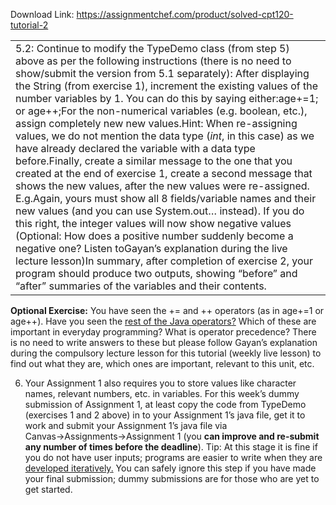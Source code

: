 Download Link: https://assignmentchef.com/product/solved-cpt120-tutorial-2
<br>



<table width="741">

 <tbody>

  <tr>

   <td width="741">5.2: Continue to modify the TypeDemo class (from step 5) above as per the following instructions (there is no need to show/submit the version from 5.1 separately): After displaying the String (from exercise 1), increment the existing values of the number variables by 1. You can do this by saying either:age+=1; or age++;For the non-numerical variables (e.g. boolean, etc.), assign completely new new values.Hint: When re-assigning values, we do not mention the data type (<em>int</em>, in this case) as we have already declared the variable with a data type before.Finally, create a similar message to the one that you created at the end of exercise 1, create a second message that shows the new values, after the new values were re-assigned. E.g.Again, yours must show all 8 fields/variable names and their new values (and you can use System.out… instead). If you do this right, the integer values will now show negative values (Optional: How does a positive number suddenly become a negative one? Listen toGayan’s explanation during the live lecture lesson)In summary, after completion of exercise 2, your program should produce two outputs, showing “before” and “after” summaries of the variables and their contents.</td>

  </tr>

 </tbody>

</table>

<strong>Optional Exercise:</strong> You have seen the += and ++ operators (as in age+=1 or age++). Have you seen the <a href="https://docs.oracle.com/javase/tutorial/java/nutsandbolts/operators.html">rest of the Java operators</a><a href="https://docs.oracle.com/javase/tutorial/java/nutsandbolts/operators.html">?</a> Which of these are important in everyday programming? What is operator precedence? There is no need to write answers to these but please follow Gayan’s explanation during the compulsory lecture lesson for this tutorial (weekly live lesson) to find out what they are, which ones are important, relevant to this unit, etc.

<ol start="6">

 <li>Your Assignment 1 also requires you to store values like character names, relevant numbers, etc. in variables. For this week’s dummy submission of Assignment 1, at least copy the code from TypeDemo (exercises 1 and 2 above) in to your Assignment 1’s java file, get it to work and submit your Assignment 1’s java file via Canvas→Assignments→Assignment 1 (you <strong>can improve and re-submit any number of times before the deadline</strong>). Tip: At this stage it is fine if you do not have user inputs; programs are easier to write when they are <a href="https://blog.crisp.se/2016/01/25/henrikkniberg/making-sense-of-mvp">developed iteratively</a><a href="https://blog.crisp.se/2016/01/25/henrikkniberg/making-sense-of-mvp">.</a> You can safely ignore this step if you have made your final submission; dummy submissions are for those who are yet to get started.</li>

</ol>